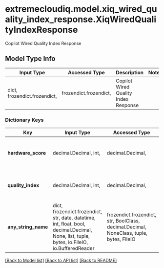 # extremecloudiq.model.xiq_wired_quality_index_response.XiqWiredQualityIndexResponse

Copilot Wired Quality Index Response

## Model Type Info
Input Type | Accessed Type | Description | Notes
------------ | ------------- | ------------- | -------------
dict, frozendict.frozendict,  | frozendict.frozendict,  | Copilot Wired Quality Index Response | 

### Dictionary Keys
Key | Input Type | Accessed Type | Description | Notes
------------ | ------------- | ------------- | ------------- | -------------
**hardware_score** | decimal.Decimal, int,  | decimal.Decimal,  | the hardware score | [optional] value must be a 32 bit integer
**quality_index** | decimal.Decimal, int,  | decimal.Decimal,  | the quality index | [optional] value must be a 32 bit integer
**any_string_name** | dict, frozendict.frozendict, str, date, datetime, int, float, bool, decimal.Decimal, None, list, tuple, bytes, io.FileIO, io.BufferedReader | frozendict.frozendict, str, BoolClass, decimal.Decimal, NoneClass, tuple, bytes, FileIO | any string name can be used but the value must be the correct type | [optional]

[[Back to Model list]](../../README.md#documentation-for-models) [[Back to API list]](../../README.md#documentation-for-api-endpoints) [[Back to README]](../../README.md)

